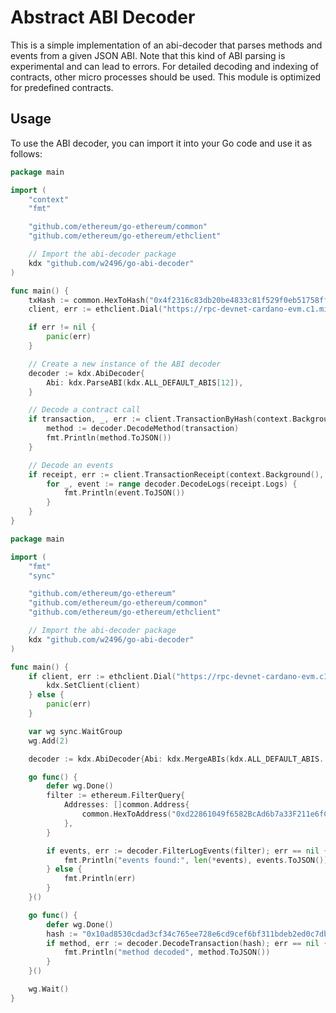 # Abstract ABI Decoder

This is a simple implementation of an abi-decoder that parses methods and events from a given JSON ABI. Note that this kind of ABI parsing is experimental and can lead to errors. For detailed decoding and indexing of contracts, other micro processes should be used. This module is optimized for predefined contracts.

## Usage

To use the ABI decoder, you can import it into your Go code and use it as follows:

```go
package main

import (
	"context"
	"fmt"

	"github.com/ethereum/go-ethereum/common"
	"github.com/ethereum/go-ethereum/ethclient"

	// Import the abi-decoder package
	kdx "github.com/w2496/go-abi-decoder"
)

func main() {
	txHash := common.HexToHash("0x4f2316c83db20be4833c81f529f0eb51758ff14e4e455b4cbb203482053477f5")
	client, err := ethclient.Dial("https://rpc-devnet-cardano-evm.c1.milkomeda.com")

	if err != nil {
		panic(err)
	}

	// Create a new instance of the ABI decoder
	decoder := kdx.AbiDecoder{
		Abi: kdx.ParseABI(kdx.ALL_DEFAULT_ABIS[12]),
	}

	// Decode a contract call
	if transaction, _, err := client.TransactionByHash(context.Background(), txHash); err == nil {
		method := decoder.DecodeMethod(transaction)
		fmt.Println(method.ToJSON())
	}

	// Decode an events
	if receipt, err := client.TransactionReceipt(context.Background(), txHash); err == nil {
		for _, event := range decoder.DecodeLogs(receipt.Logs) {
			fmt.Println(event.ToJSON())
		}
	}
}
```

```go
package main

import (
	"fmt"
	"sync"

	"github.com/ethereum/go-ethereum"
	"github.com/ethereum/go-ethereum/common"
	"github.com/ethereum/go-ethereum/ethclient"

	// Import the abi-decoder package
	kdx "github.com/w2496/go-abi-decoder"
)

func main() {
	if client, err := ethclient.Dial("https://rpc-devnet-cardano-evm.c1.milkomeda.com"); err == nil {
		kdx.SetClient(client)
	} else {
		panic(err)
	}

	var wg sync.WaitGroup
	wg.Add(2)

	decoder := kdx.AbiDecoder{Abi: kdx.MergeABIs(kdx.ALL_DEFAULT_ABIS...)}

	go func() {
		defer wg.Done()
		filter := ethereum.FilterQuery{
			Addresses: []common.Address{
				common.HexToAddress("0xd22861049f6582BcAd6b7a33F211e6fC701DBBBB"),
			},
		}

		if events, err := decoder.FilterLogEvents(filter); err == nil {
			fmt.Println("events found:", len(*events), events.ToJSON())
		} else {
			fmt.Println(err)
		}
	}()

	go func() {
		defer wg.Done()
		hash := "0x10ad8530cdad3cf34c765ee728e6cd9cef6bf311bdeb2ed0c7dbe8a32d7a0aa8"
		if method, err := decoder.DecodeTransaction(hash); err == nil {
			fmt.Println("method decoded", method.ToJSON())
		}
	}()

	wg.Wait()
}
```
